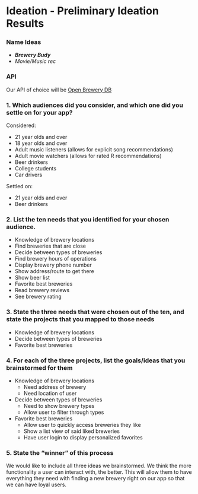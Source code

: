 # Ideation - Preliminary Ideation Results

### Name Ideas
- ***Brewery Budy***
- *Movie/Music rec*

### API
Our API of choice will be [Open Brewery DB](https://www.openbrewerydb.org/)

### 1. Which audiences did you consider, and which one did you settle on for your app?

Considered:
- 21 year olds and over
- 18 year olds and over
- Adult music listeners (allows for explicit song recommendations)
- Adult movie watchers (allows for rated R recommendations)
- Beer drinkers
- College students
- Car drivers

Settled on:
- 21 year olds and over
- Beer drinkers

### 2. List the ten needs that you identified for your chosen audience.
- Knowledge of brewery locations
- Find breweries that are close
- Decide between types of breweries
- Find brewery hours of operations
- Display brewery phone number
- Show address/route to get there
- Show beer list
- Favorite best breweries
- Read brewery reviews
- See brewery rating

### 3. State the three needs that were chosen out of the ten, and state the projects that you mapped to those needs
- Knowledge of brewery locations
- Decide between types of breweries
- Favorite best breweries

### 4. For each of the three projects, list the goals/ideas that you brainstormed for them
- Knowledge of brewery locations
  - Need address of brewery
  - Need location of user
- Decide between types of breweries
  - Need to show brewery types
  - Allow user to filter through types
- Favorite best breweries
  - Allow user to quickly access breweries they like
  - Show a list view of said liked breweries
  - Have user login to display personalized favorites

### 5. State the “winner” of this process
We would like to include all three ideas we brainstormed. We think the more functionality a user can interact with, the better. This will allow them to have everything they need with finding a new brewery right on our app so that we can have loyal users.
